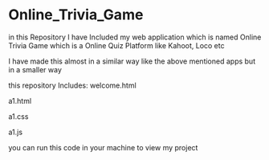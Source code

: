 # Online_Trivia_Game
in this Repository I have Included my web application which is named Online Trivia Game which is a Online Quiz Platform like Kahoot, Loco etc

I have made this almost in a similar way like the above mentioned apps but in a smaller way

this repository Includes:
welcome.html


a1.html


a1.css


a1.js


you can run this code in your machine to view my project
